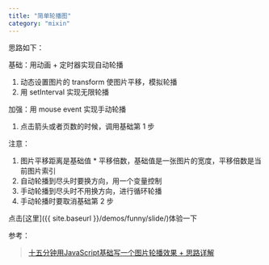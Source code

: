 ```yaml
---
title: "简单轮播图"
category: "mixin"
---
```


思路如下：

基础：用动画 + 定时器实现自动轮播
1. 动态设置图片的 transform 使图片平移，模拟轮播
1. 用 setInterval 实现无限轮播

加强：用 mouse event 实现手动轮播
1. 点击箭头或者页数的时候，调用基础第 1 步

注意：
1. 图片平移距离是基础值 * 平移倍数，基础值是一张图片的宽度，平移倍数是当前图片索引
1. 自动轮播到尽头时要换方向，用一个变量控制
1. 手动轮播到尽头时不用换方向，进行循环轮播
1. 手动轮播时要取消基础第 2 步

点击[这里]({{ site.baseurl }}/demos/funny/slide/)体验一下

参考：
> [十五分钟用JavaScript基础写一个图片轮播效果 + 思路详解](https://www.jianshu.com/p/b7150b071684)